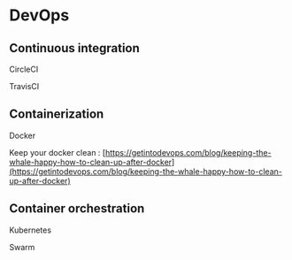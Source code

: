 # DevOps

## Continuous integration

CircleCI

TravisCI

## Containerization

Docker

Keep your docker clean : [https://getintodevops.com/blog/keeping-the-whale-happy-how-to-clean-up-after-docker](https://getintodevops.com/blog/keeping-the-whale-happy-how-to-clean-up-after-docker)

## Container orchestration

Kubernetes

Swarm

